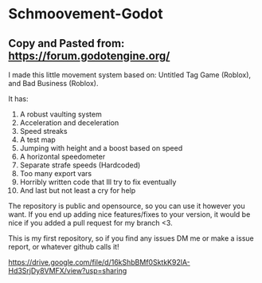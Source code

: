 # Schmoovement-Godot


## Copy and Pasted from: https://forum.godotengine.org/

I made this little movement system based on: Untitled Tag Game (Roblox), and Bad Business (Roblox).

It has:
1. A robust vaulting system
2. Acceleration and deceleration
3. Speed streaks
4. A test map
5. Jumping with height and a boost based on speed
6. A horizontal speedometer 
7. Separate strafe speeds (Hardcoded)
8. Too many export vars
9. Horribly written code that Ill try to fix eventually
10. And last but not least a cry for help

The repository is public and opensource, so you can use it however you want.
If you end up adding nice features/fixes to your version, it would be nice if you added a pull request for my branch <3.

This is my first repository, so if you find any issues DM me or make a issue report, or whatever github calls it!

https://drive.google.com/file/d/16kShbBMf0SktkK92lA-Hd3SrjDy8VMFX/view?usp=sharing
